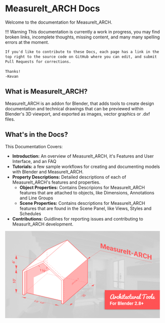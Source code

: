 
# MeasureIt_ARCH Docs

Welcome to the documentation for MeasureIt_ARCH.

!!! Warning
    This documentation is currently a work in progress, you may find broken links, incomplete thoughts, missing content, and many many spelling errors at the moment.

    If you'd like to contribute to these Docs, each page has a link in the top right to the source code on GitHub where you can edit, and submit Pull Requests for corrections.

    Thanks!
    -Kevan



## What is MeasureIt_ARCH?

MeasureIt_ARCH is an addon for Blender, that adds tools to create design documentation and technical drawings that can be previewed within Blender's 3D viewport, and exported as images, vector graphics or .dxf files.

## What's in the Docs?

This Documentation Covers:

- **Introduction:** An overview of MeasureIt_ARCH, it's Features and User Interface, and an FAQ
- **Tutorials:** a few sample workflows for creating and documenting models with Blender and MeasureIt_ARCH.
- **Property Descriptions:** Detailed descriptions of each of MeasureIt_ARCH's features and properties.
    - **Object Properties:** Contains Descripions for MeasureIt_ARCH features that are attached to objects, like Dimensions, Annotations and Line Groups
    - **Scene Properties:** Contains descriptions for MeasureIt_ARCH features that are found in the Scene Panel, like Views, Styles and Schedules
- **Contributions:** Guidlines for reporting issues and contributing to MeasurIt_ARCH development.

 ![image](images/Title_card.png)
